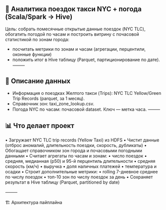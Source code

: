 ## 🚕 Аналитика поездок такси NYC + погода (Scala/Spark → Hive)
Цель: собрать помесячные открытые данные поездок (NYC TLC), обогатить погодой по часам и построить витрину с почасовой статистикой по зонам города:
  * посчитать метрики по зонам и часам (агрегации, перцентили, оконные функции)
  * положить итог в Hive таблицу (Parquet, партиционирование по дате).
⸻
## 📘 Описание данных
  * Информация о поездках Желтого такси (Trips): NYC TLC Yellow/Green Trip Records (parquet, за 1 месяц).
  * Справочник зон: taxi_zone_lookup.csv.
  * Погода NYC по часам: почасовой dataset. Ключ — метка часа.
⸻
## 📊 Что делает проект
 • Загружает NYC TLC trip records (Yellow Taxi) из HDFS
 • Чистит данные (отброс аномалий, длительность поездки, скорость, дубликаты)
 • Обогащает справочником зон города и почасовыми погодными данными
 • Считает агрегаты по часам и зонам:
 • число поездок
 • средняя, медианная (p50) и 95-й перцентиль длительности
 • средняя скорость (км/ч)
 • выручка
 • доля наличных платежей
 • температура и осадки
 • Строит дополнительные метрики:
 • rolling 7-дневное среднее по числу поездок
 • топ-10 зон по числу поездок за день
 • Сохраняет результат в Hive таблицу (Parquet, partitioned by date)

⸻

🏗 Архитектура пайплайна
